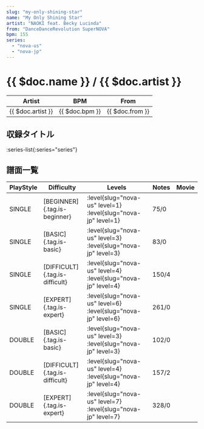 ```yaml
---
slug: "my-only-shining-star"
name: "My Only Shining Star"
artist: "NAOKI feat. Becky Lucinda"
from: "DanceDanceRevolution SuperNOVA"
bpm: 155
series:
  - "nova-us"
  - "nova-jp"
---
```


# {{ $doc.name }} / {{ $doc.artist }}

|Artist|BPM|From|
|------|---|----|
|{{ $doc.artist }}|{{ $doc.bpm }}|{{ $doc.from }}|

## 収録タイトル

:series-list{:series="series"}

## 譜面一覧

|PlayStyle|Difficulty|Levels|Notes|Movie|
|---------|----------|------|-----|-----|
|SINGLE|[BEGINNER]{.tag.is-beginner}|<div class="field is-grouped is-grouped-multiline">:level{slug="nova-us" level=1} :level{slug="nova-jp" level=1}</div>|75/0||
|SINGLE|[BASIC]{.tag.is-basic}|<div class="field is-grouped is-grouped-multiline">:level{slug="nova-us" level=3} :level{slug="nova-jp" level=3}</div>|83/0||
|SINGLE|[DIFFICULT]{.tag.is-difficult}|<div class="field is-grouped is-grouped-multiline">:level{slug="nova-us" level=4} :level{slug="nova-jp" level=4}</div>|150/4||
|SINGLE|[EXPERT]{.tag.is-expert}|<div class="field is-grouped is-grouped-multiline">:level{slug="nova-us" level=6} :level{slug="nova-jp" level=6}</div>|261/0||
|DOUBLE|[BASIC]{.tag.is-basic}|<div class="field is-grouped is-grouped-multiline">:level{slug="nova-us" level=3} :level{slug="nova-jp" level=3}</div>|102/0||
|DOUBLE|[DIFFICULT]{.tag.is-difficult}|<div class="field is-grouped is-grouped-multiline">:level{slug="nova-us" level=4} :level{slug="nova-jp" level=4}</div>|157/2||
|DOUBLE|[EXPERT]{.tag.is-expert}|<div class="field is-grouped is-grouped-multiline">:level{slug="nova-us" level=7} :level{slug="nova-jp" level=7}</div>|328/0||
